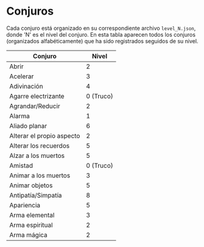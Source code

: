 # Conjuros

Cada conjuro está organizado en su correspondiente archivo `level_N.json`, donde 'N' es el nivel del conjuro.
En esta tabla aparecen todos los conjuros (organizados alfabéticamente) que ha sido registrados seguidos de su nivel.

| **Conjuro**               | **Nivel** |
|---------------------------|-----------|
| Abrir                     | 2         |
| Acelerar                  | 3         |
| Adivinación               | 4         |
| Agarre electrizante       | 0 (Truco) |
| Agrandar/Reducir          | 2         |
| Alarma                    | 1         |
| Aliado planar             | 6         |
| Alterar el propio aspecto | 2         |
| Alterar los recuerdos     | 5         |
| Alzar a los muertos       | 5         |
| Amistad                   | 0 (Truco) |
| Animar a los muertos      | 3         |
| Animar objetos            | 5         |
| Antipatía/Simpatía        | 8         |
| Apariencia                | 5         |
| Arma elemental            | 3         |
| Arma espiritual           | 2         |
| Arma mágica               | 2         |
